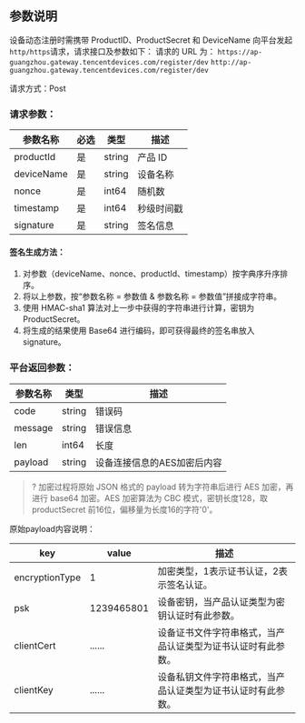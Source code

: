 
## 参数说明

设备动态注册时需携带 ProductID、ProductSecret 和 DeviceName 向平台发起`http/https`请求，请求接口及参数如下：
请求的 URL 为：
``
https://ap-guangzhou.gateway.tencentdevices.com/register/dev
``
``
http://ap-guangzhou.gateway.tencentdevices.com/register/dev
``

请求方式：Post

### 请求参数：

| 参数名称   | 必选 | 类型   | 描述       |
| ---------- | ---- | ------ | ---------- |
| productId  | 是   | string | 产品 ID     |
| deviceName | 是   | string | 设备名称   |
| nonce      | 是   | int64  | 随机数     |
| timestamp  | 是   | int64  | 秒级时间戳 |
| signature  | 是   | string | 签名信息   |

#### 签名生成方法：
1. 对参数（deviceName、nonce、productId、timestamp）按字典序升序排序。
2. 将以上参数，按“参数名称 = 参数值 & 参数名称 = 参数值”拼接成字符串。
3. 使用 HMAC-sha1 算法对上一步中获得的字符串进行计算，密钥为 ProductSecret。
4. 将生成的结果使用 Base64 进行编码，即可获得最终的签名串放入 signature。

### 平台返回参数：

| 参数名称 | 类型   | 描述                        |
| -------- | ------ | --------------------------- |
| code     | string | 错误码                      |
| message  | string | 错误信息                    |
| len      | int64  | 长度                        |
| payload  | string | 设备连接信息的AES加密后内容 |

>? 加密过程将原始 JSON 格式的 payload 转为字符串后进行 AES 加密，再进行 base64 加密。AES 加密算法为 CBC 模式，密钥长度128，取 productSecret 前16位，偏移量为长度16的字符'0'。

原始payload内容说明：

| key            | value      | 描述                                                         |
| -------------- | ---------- | ------------------------------------------------------------ |
| encryptionType | 1          | 加密类型，1表示证书认证，2表示签名认证。                     |
| psk            | 1239465801 | 设备密钥，当产品认证类型为密钥认证时有此参数。               |
| clientCert     | ......     | 设备证书文件字符串格式，当产品认证类型为证书认证时有此参数。 |
| clientKey      | ......     | 设备私钥文件字符串格式，当产品认证类型为证书认证时有此参数。 |





